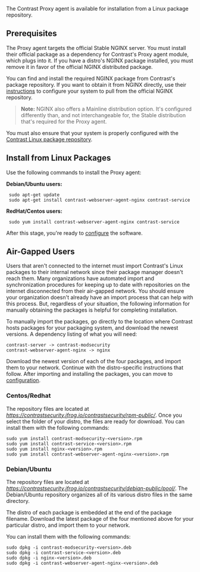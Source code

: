 <!--
title: "Install the Contrast Proxy Agent"
description: "Installation instructions for the Contrast Proxy agent"
tags: "installation agent proxy nginx linux package source"
-->

The Contrast Proxy agent is available for installation from a Linux package repository. 

## Prerequisites

The Proxy agent targets the official Stable NGINX server. You must install their official package as a dependency for Contrast's Proxy agent module, which plugs into it. If you have a distro's NGINX package installed, you must remove it in favor of the official NGINX distributed package.

You can find and install the required NGINX package from Contrast's package repository. If you want to obtain it from NGINX directly, use their [instructions](http://nginx.org/en/linux_packages.html) to configure your system to pull from the official NGINX repository. 

> **Note:** NGINX also offers a Mainline distribution option. It's configured differently than, and not interchangeable for, the Stable distribution that's required for the Proxy agent. 

You must also ensure that your system is properly configured with the [Contrast Linux package repository](installation-setup.html#linux).

## Install from Linux Packages

Use the following commands to install the Proxy agent: 

**Debian/Ubuntu users:**

```
 sudo apt-get update
 sudo apt-get install contrast-webserver-agent-nginx contrast-service
```

**RedHat/Centos users:**

```
 sudo yum install contrast-webserver-agent-nginx contrast-service
```

After this stage, you're ready to [configure](installation-proxy.html#proxy-config) the software.

<!-- ## Installation from Source

The Proxy agent is constructed as a module that plugs into NGINX. It can be compiled statically into NGINX or as an NGINX dynamic module. The software and documentation for building from source is available at: https://github.com/Contrast-Security-OSS/nginx-contrast-connector and https://github.com/Contrast-Security-OSS/nginx-contrast-connector/blob/master/BUILD_FROM_SOURCES.md -->

## Air-Gapped Users

Users that aren't connected to the internet must import Contrast's Linux packages to their internal network since their package manager doesn't reach them. Many organizations have automated import and synchronization procedures for keeping up to date with repositories on the internet disconnected from their air-gapped network. You should ensure your organization doesn't already have an import process that can help with this process. But, regardless of your situation, the following information for manually obtaining the packages is helpful for completing installation.

To manually import the packages, go directly to the location where Contrast hosts packages for your packaging system, and download the newest versions. A dependency listing of what you will need:

	contrast-server -> contrast-modsecurity
	contrast-webserver-agent-nginx -> nginx

Download the newest version of each of the four packages, and import them to your network. Continue with the distro-specific instructions that follow. After importing and installing the packages, you can move to [configuration](installation-proxy.html#proxy-config). 


### Centos/Redhat
	
The repository files are located at *https://contrastsecurity.jfrog.io/contrastsecurity/rpm-public/*. Once you select the folder of your distro, the files are ready for download. You can install them with the following commands:

```
sudo yum install contrast-modsecurity-<version>.rpm
sudo yum install contrast-service-<version>.rpm
sudo yum install nginx-<version>.rpm
sudo yum install contrast-webserver-agent-nginx-<version>.rpm
```
 
### Debian/Ubuntu

The repository files are located at *https://contrastsecurity.jfrog.io/contrastsecurity/debian-public/pool/*. The Debian/Ubuntu repository organizes all of its various distro files in the same directory. 

The distro of each package is embedded at the end of the package filename. Download the latest package of the four mentioned above for your particular distro, and import them to your network.

You can install them with the following commands:

```
sudo dpkg -i contrast-modsecurity-<version>.deb
sudo dpkg -i contrast-service-<version>.deb
sudo dpkg -i nginx-<version>.deb
sudo dpkg -i contrast-webserver-agent-nginx-<version>.deb
```

